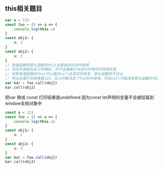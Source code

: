## this相关题目 ##


```javascript
var a = 123
const foo = () => a => {
    console.log(this.a)
}
const obj1= {
    a: 2
}
const obj2= {
    a: 3
}
// 普通函数和箭头函数的this总是指向词法作用域
// 词法作用域在定义时确定，并不会随着方法运行环境的不同而改变
// 但是普通函数的this可以通过call去显式的改变，箭头函数则不可以
// 所以这里打印结果是123，定义时就决定了foo的作用域，并且call不能改变箭头函数的词法作用域
var bar = foo.call(obj1)
bar.call(obj2)

```
把var 换成 const 打印结果是undefined
因为const let声明的变量不会被挂载到window全局对象中
```javascript
const a = 123
const foo = () => a => {
    console.log(this.a)
}
const obj1= {
    a: 2
}
const obj2= {
    a: 3
}
var bar = foo.call(obj1)
bar.call(obj2)

```
